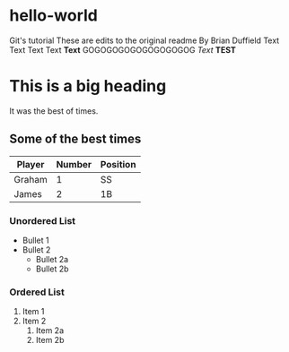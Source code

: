 # hello-world
Git's tutorial
These are edits to the original readme
By Brian Duffield
Text Text Text Text
<b>Text</b>
GOGOGOGOGOGOGOGOGOG
*Text*
**TEST**
# This is a big heading
It was the best of times.
## Some of the best times 

Player | Number | Position
-------|--------|----------
Graham |     1  |   SS
James  |    2   |   1B

### Unordered List
* Bullet 1
* Bullet 2
   * Bullet 2a
   * Bullet 2b

### Ordered List
1. Item 1
1. Item 2
    1. Item 2a
    1. Item 2b
